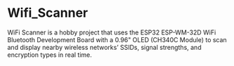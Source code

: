 # Wifi_Scanner
WiFi Scanner is a hobby project that uses the ESP32 ESP-WM-32D WiFi Bluetooth Development Board with a 0.96" OLED (CH340C Module) to scan and display nearby wireless networks’ SSIDs, signal strengths, and encryption types in real time.
